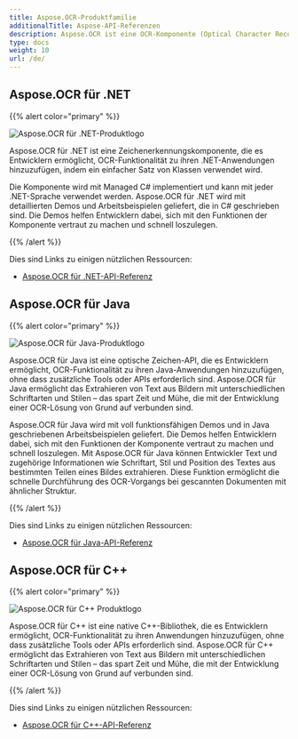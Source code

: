 ```yaml
---
title: Aspose.OCR-Produktfamilie
additionalTitle: Aspose-API-Referenzen
description: Aspose.OCR ist eine OCR-Komponente (Optical Character Recognition), mit der Entwickler ihren .NET-, Java- oder C++-Anwendungen mithilfe eines einfachen Satzes von Klassen Textscanner oder OCR-Scanner hinzufügen können.
type: docs
weight: 10
url: /de/
---
```


## Aspose.OCR für .NET

{{% alert color="primary" %}}

![Aspose.OCR für .NET-Produktlogo](../home_1.png)


Aspose.OCR für .NET ist eine Zeichenerkennungskomponente, die es Entwicklern ermöglicht, OCR-Funktionalität zu ihren .NET-Anwendungen hinzuzufügen, indem ein einfacher Satz von Klassen verwendet wird.

Die Komponente wird mit Managed C# implementiert und kann mit jeder .NET-Sprache verwendet werden. Aspose.OCR für .NET wird mit detaillierten Demos und Arbeitsbeispielen geliefert, die in C# geschrieben sind. Die Demos helfen Entwicklern dabei, sich mit den Funktionen der Komponente vertraut zu machen und schnell loszulegen.

{{% /alert %}}


Dies sind Links zu einigen nützlichen Ressourcen:
- [Aspose.OCR für .NET-API-Referenz](/ocr/de/net/)

## Aspose.OCR für Java

{{% alert color="primary" %}}

![Aspose.OCR für Java-Produktlogo](../home_2.png)


Aspose.OCR für Java ist eine optische Zeichen-API, die es Entwicklern ermöglicht, OCR-Funktionalität zu ihren Java-Anwendungen hinzuzufügen, ohne dass zusätzliche Tools oder APIs erforderlich sind. Aspose.OCR für Java ermöglicht das Extrahieren von Text aus Bildern mit unterschiedlichen Schriftarten und Stilen – das spart Zeit und Mühe, die mit der Entwicklung einer OCR-Lösung von Grund auf verbunden sind.

Aspose.OCR für Java wird mit voll funktionsfähigen Demos und in Java geschriebenen Arbeitsbeispielen geliefert. Die Demos helfen Entwicklern dabei, sich mit den Funktionen der Komponente vertraut zu machen und schnell loszulegen. Mit Aspose.OCR für Java können Entwickler Text und zugehörige Informationen wie Schriftart, Stil und Position des Textes aus bestimmten Teilen eines Bildes extrahieren. Diese Funktion ermöglicht die schnelle Durchführung des OCR-Vorgangs bei gescannten Dokumenten mit ähnlicher Struktur.

{{% /alert %}}

Dies sind Links zu einigen nützlichen Ressourcen:

- [Aspose.OCR für Java-API-Referenz](/ocr/java/)


## Aspose.OCR für C++

{{% alert color="primary" %}}

![Aspose.OCR für C++ Produktlogo](../home_3.png)


Aspose.OCR für C++ ist eine native C++-Bibliothek, die es Entwicklern ermöglicht, OCR-Funktionalität zu ihren Anwendungen hinzuzufügen, ohne dass zusätzliche Tools oder APIs erforderlich sind. Aspose.OCR für C++ ermöglicht das Extrahieren von Text aus Bildern mit unterschiedlichen Schriftarten und Stilen – das spart Zeit und Mühe, die mit der Entwicklung einer OCR-Lösung von Grund auf verbunden sind.

{{% /alert %}}

Dies sind Links zu einigen nützlichen Ressourcen:
- [Aspose.OCR für C++-API-Referenz](/ocr/cpp/)